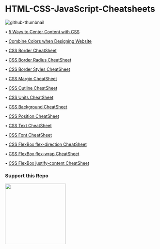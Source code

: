 # HTML-CSS-JavaScript-Cheatsheets

![github-thumbnail](https://user-images.githubusercontent.com/84122427/196774272-113fc79c-afa5-41ac-929e-7f905c12714b.png)


• [5 Ways to Center Content with CSS](https://github.com/imalfaiz/HTML-CSS-JavaScript-CheatSheets/blob/main/5%20Ways%20to%20Center%20Content%20with%20CSS.png)

• [Combine Colors when Designing Website](https://github.com/imalfaiz/HTML-CSS-JavaScript-CheatSheets/blob/main/Combine%20colors%20when%20designing%20website.png)

• [CSS Border CheatSheet](https://github.com/imalfaiz/HTML-CSS-JavaScript-CheatSheets/blob/main/CSS%20Border%20CheatSheet.png)

• [CSS Border Radius CheatSheet](https://github.com/imalfaiz/HTML-CSS-JavaScript-CheatSheets/blob/main/CSS%20Border%20Radius%20CheatSheet.png)

• [CSS Border Styles CheatSheet](https://github.com/imalfaiz/HTML-CSS-JavaScript-CheatSheets/blob/main/CSS%20Border%20Styles%20CheatSheet.png)

• [CSS Margin CheatSheet](https://github.com/imalfaiz/HTML-CSS-JavaScript-CheatSheets/blob/main/CSS%20Margin%20CheatSheet.png)

• [CSS Outline CheatSheet](https://github.com/imalfaiz/HTML-CSS-JavaScript-CheatSheets/blob/main/CSS%20Outline%20CheatSheet.png)

• [CSS Units CheatSheet](https://github.com/imalfaiz/HTML-CSS-JavaScript-CheatSheets/blob/main/CSS%20Units%20CheatSheet.png)

• [CSS Background CheatSheet](https://github.com/imalfaiz/HTML-CSS-JavaScript-CheatSheets/blob/main/CSS%20Background%20CheatSheet.png)

• [CSS Position CheatSheet](https://github.com/imalfaiz/HTML-CSS-JavaScript-CheatSheets/blob/main/CSS%20Position%20CheatSheet.png)

• [CSS Text CheatSheet](https://github.com/imalfaiz/HTML-CSS-JavaScript-CheatSheets/blob/main/CSS%20Text%20CheatSheet.png)

• [CSS Font CheatSheet](https://github.com/imalfaiz/HTML-CSS-JavaScript-CheatSheets/blob/main/CSS%20Font%20CheatSheet.png)

• [CSS FlexBox flex-direction CheatSheet](https://github.com/imalfaiz/HTML-CSS-JavaScript-CheatSheets/blob/main/CSS%20Flexbox%20flex-direction%20CheatSheet.png)

• [CSS FlexBox flex-wrap CheatSheet](https://github.com/imalfaiz/HTML-CSS-JavaScript-CheatSheets/blob/main/CSS%20Flexbox%20flex-wrap%20CheaSheet.jpg)

• [CSS FlexBox justify-content CheatSheet](https://github.com/imalfaiz/HTML-CSS-JavaScript-CheatSheets/blob/main/CSS%20Flexbox%20justify-content%20CheaSheet.jpg)

### Support this Repo

<a href="https://www.buymeacoffee.com/imalfaiz"><img src="https://cdn.buymeacoffee.com/buttons/v2/default-yellow.png" width="200" /></a>
